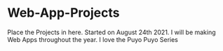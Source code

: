 # Web-App-Projects
Place the Projects in here.
Started on August 24th 2021. I will be making Web Apps throughout the year.
I love the Puyo Puyo Series